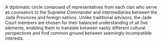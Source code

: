 A diplomatic circle composed of representatives from each clan who serve as counselors to the Supreme Commander and intermediaries between the Jade Provinces and foreign nations. Unlike traditional advisors, the Jade Court members are chosen for their balanced understanding of all five elements, enabling them to translate between vastly different cultural perspectives and find common ground between seemingly incompatible interests.

